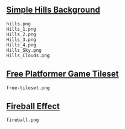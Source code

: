 ## [Simple Hills Background](https://www.gamedevmarket.net/asset/simple-hills-background-1030/?ally=yJRl98tX)

	hills.png
	Hills_1.png
	Hills_2.png
	Hills_3.png
	Hills_4.png
	Hills_Sky.png
	Hills_Clouds.png

## [Free Platformer Game Tileset](http://www.gameart2d.com/free-platformer-game-tileset.html)

    free-tileset.png

## [Fireball Effect](http://opengameart.org/content/high-res-fire-ball)

	fireball.png